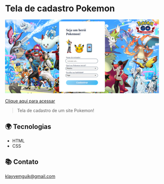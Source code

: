 # Tela de cadastro Pokemon

![preview](./Cadastro_Pokemon/github/pokemon.png)

[Clique aqui para acessar](https://klayvemguimaraes.github.io/Cadastro_Pokemon/Cadastro_Pokemon/poke.html)

> Tela de cadastro de um site Pokemon!

## 🌍 Tecnologias

- HTML
- CSS

## 📚 Contato

klayvemguik@gmail.com
